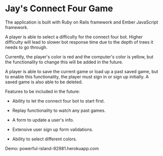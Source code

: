 # Jay's Connect Four Game

The application is built with Ruby on Rails framework and Ember JavaScript framework.

A player is able to select a difficulty for the connect four bot.
Higher difficulty will lead to slower bot response time due to the depth of trees it needs to go through.

Currently, the player's color is red and the computer's color is yellow,
but the functionality to change this will be added in the future.

A player is able to save the current game or load up a past saved game,
but to enable this functionality, the player must sign in or sign up initially.
A saved game is also able to be deleted.

Features to be included in the future:

* Ability to let the connect four bot to start first.

* Replay functionality to watch any past games.

* A form to update a user's info.

* Extensive user sign up form validations.

* Ability to select different colors.

Demo: powerful-island-92981.herokuapp.com

